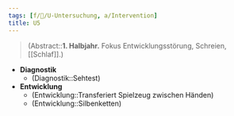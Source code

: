 ```yaml
---
tags: [f/🦄/U-Untersuchung, a/Intervention]
title: U5
---
```

> (Abstract::**1. Halbjahr.** Fokus Entwicklungsstörung, Schreien, [[Schlaf]].)
- **Diagnostik**
	- (Diagnostik::Sehtest)
- **Entwicklung**
	- (Entwicklung::Transferiert Spielzeug zwischen Händen)
	- (Entwicklung::Silbenketten)